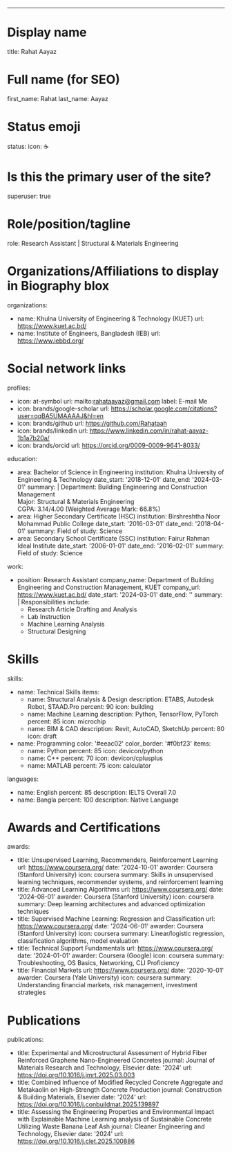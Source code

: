 ---
# Display name
title: Rahat Aayaz

# Full name (for SEO)
first_name: Rahat
last_name: Aayaz

# Status emoji
status:
  icon: ☕️

# Is this the primary user of the site?
superuser: true

# Role/position/tagline
role: Research Assistant | Structural & Materials Engineering

# Organizations/Affiliations to display in Biography blox
organizations:
  - name: Khulna University of Engineering & Technology (KUET)
    url: https://www.kuet.ac.bd/
  - name: Institute of Engineers, Bangladesh (IEB)
    url: https://www.iebbd.org/

# Social network links
profiles:
  - icon: at-symbol
    url: mailto:rahataayaz@gmail.com
    label: E-mail Me
  - icon: brands/google-scholar
    url: https://scholar.google.com/citations?user=qqBA5UMAAAAJ&hl=en
  - icon: brands/github
    url: https://github.com/Rahataah
  - icon: brands/linkedin
    url: https://www.linkedin.com/in/rahat-aayaz-1b1a7b20a/
  - icon: brands/orcid
    url: https://orcid.org/0009-0009-9641-8033/

education:
  - area: Bachelor of Science in Engineering
    institution: Khulna University of Engineering & Technology
    date_start: '2018-12-01'
    date_end: '2024-03-01'
    summary: |
      Department: Building Engineering and Construction Management  
      Major: Structural & Materials Engineering  
      CGPA: 3.14/4.00 (Weighted Average Mark: 66.8%)
  - area: Higher Secondary Certificate (HSC)
    institution: Birshreshtha Noor Mohammad Public College
    date_start: '2016-03-01'
    date_end: '2018-04-01'
    summary: Field of study: Science
  - area: Secondary School Certificate (SSC)
    institution: Fairur Rahman Ideal Institute
    date_start: '2006-01-01'
    date_end: '2016-02-01'
    summary: Field of study: Science

work:
  - position: Research Assistant
    company_name: Department of Building Engineering and Construction Management, KUET
    company_url: https://www.kuet.ac.bd/
    date_start: '2024-03-01'
    date_end: ''
    summary: |
      Responsibilities include:
      - Research Article Drafting and Analysis
      - Lab Instruction
      - Machine Learning Analysis
      - Structural Designing

# Skills
skills:
  - name: Technical Skills
    items:
      - name: Structural Analysis & Design
        description: ETABS, Autodesk Robot, STAAD.Pro
        percent: 90
        icon: building
      - name: Machine Learning
        description: Python, TensorFlow, PyTorch
        percent: 85
        icon: microchip
      - name: BIM & CAD
        description: Revit, AutoCAD, SketchUp
        percent: 80
        icon: draft
  - name: Programming
    color: '#eeac02'
    color_border: '#f0bf23'
    items:
      - name: Python
        percent: 85
        icon: devicon/python
      - name: C++
        percent: 70
        icon: devicon/cplusplus
      - name: MATLAB
        percent: 75
        icon: calculator

languages:
  - name: English
    percent: 85
    description: IELTS Overall 7.0
  - name: Bangla
    percent: 100
    description: Native Language

# Awards and Certifications
awards:
  - title: Unsupervised Learning, Recommenders, Reinforcement Learning
    url: https://www.coursera.org/
    date: '2024-10-01'
    awarder: Coursera (Stanford University)
    icon: coursera
    summary: Skills in unsupervised learning techniques, recommender systems, and reinforcement learning
  - title: Advanced Learning Algorithms
    url: https://www.coursera.org/
    date: '2024-08-01'
    awarder: Coursera (Stanford University)
    icon: coursera
    summary: Deep learning architectures and advanced optimization techniques
  - title: Supervised Machine Learning: Regression and Classification
    url: https://www.coursera.org/
    date: '2024-06-01'
    awarder: Coursera (Stanford University)
    icon: coursera
    summary: Linear/logistic regression, classification algorithms, model evaluation
  - title: Technical Support Fundamentals
    url: https://www.coursera.org/
    date: '2024-01-01'
    awarder: Coursera (Google)
    icon: coursera
    summary: Troubleshooting, OS Basics, Networking, CLI Proficiency
  - title: Financial Markets
    url: https://www.coursera.org/
    date: '2020-10-01'
    awarder: Coursera (Yale University)
    icon: coursera
    summary: Understanding financial markets, risk management, investment strategies

# Publications
publications:
  - title: Experimental and Microstructural Assessment of Hybrid Fiber Reinforced Graphene Nano-Engineered Concretes
    journal: Journal of Materials Research and Technology, Elsevier
    date: '2024'
    url: https://doi.org/10.1016/j.jmrt.2025.03.003
  - title: Combined Influence of Modified Recycled Concrete Aggregate and Metakaolin on High-Strength Concrete Production
    journal: Construction & Building Materials, Elsevier
    date: '2024'
    url: https://doi.org/10.1016/j.conbuildmat.2025.139897
  - title: Assessing the Engineering Properties and Environmental Impact with Explainable Machine Learning analysis of Sustainable Concrete Utilizing Waste Banana Leaf Ash
    journal: Cleaner Engineering and Technology, Elsevier
    date: '2024'
    url: https://doi.org/10.1016/j.clet.2025.100886

